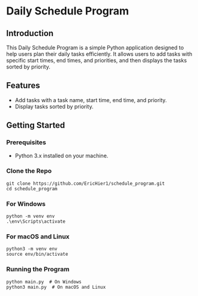 # Daily Schedule Program

## Introduction
This Daily Schedule Program is a simple Python application designed to help users plan their daily tasks efficiently. It allows users to add tasks with specific start times, end times, and priorities, and then displays the tasks sorted by priority.

## Features
- Add tasks with a task name, start time, end time, and priority.
- Display tasks sorted by priority.

## Getting Started

### Prerequisites
- Python 3.x installed on your machine.

### Clone the Repo
    git clone https://github.com/EricHier1/schedule_program.git
    cd schedule_program

### For Windows
    python -m venv env
    .\env\Scripts\activate

### For macOS and Linux
    python3 -m venv env
    source env/bin/activate

### Running the Program
    python main.py  # On Windows
    python3 main.py  # On macOS and Linux


